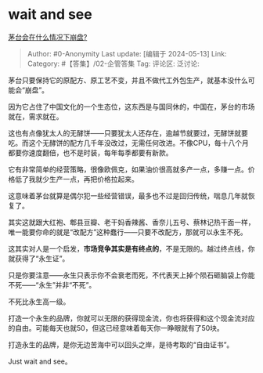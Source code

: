 # wait and see
[茅台会在什么情况下崩盘?](https://www.zhihu.com/question/348553732/answer/3496332356)

> Author: #0-Anonymity
> Last update: [编辑于 2024-05-13]
> Link:
> Category: #【答集】/02-企管答集 
> Tag: 
> 评论区:
> 泛讨论:

茅台只要保持它的原配方、原工艺不变，并且不做代工外包生产，就基本没什么可能会“崩盘”。

因为它占住了中国文化的一个生态位，这东西是与国同休的，中国在，茅台的市场就在，需求就在。

这也有点像犹太人的无酵饼——只要犹太人还存在，逾越节就要过，无酵饼就要吃。而这个无酵饼的配方几千年没改过，无需任何改进。不像CPU，每十八个月都要你速度翻倍，也不是时装，每年每季都要有新款。

它有非常简单的经营策略，很像欧佩克，如果油价很高就多产一点，多赚一点。价格低了我就少生产一点，再把价格拉起来。

这意味着茅台就算是偶尔犯一些经营错误，最多也不过是回归传统，喘息几年就恢复了。

其实这就跟大红袍、郫县豆瓣、老干妈香辣酱、香奈儿五号、蔡林记热干面一样，唯一能要你命的就是“改配方”这种蠢行——只要不改配方，那就可以永生不死。

这其实对人是一个启发，**市场竞争其实是有终点的**，不是无限的。越过终点线，你就获得了“永生证”。

只是你要注意——永生只表示你不会衰老而死，不代表天上掉个陨石砸脑袋上你能不死——“永生”并非“不死”。

不死比永生高一级。

打造一个永生的品牌，你就可以无限的获得现金流，你也将获得和这个现金流对应的自由。可能每天也就50，但这已经意味着每天你一睁眼就有了50块。

打造永生的品牌，是你无边苦海中可以回头之岸，是待考取的“自由证书”。

Just wait and see。
